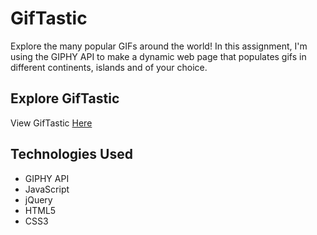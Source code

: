 # GifTastic

Explore the many popular GIFs around the world! In this assignment, I'm using the GIPHY API to make a dynamic web page that populates gifs in different continents, islands and of your choice. 

## Explore GifTastic
View GifTastic [Here](https://kimjaydot.github.io/GifTastic/)

## Technologies Used

* GIPHY API
* JavaScript
* jQuery
* HTML5
* CSS3
